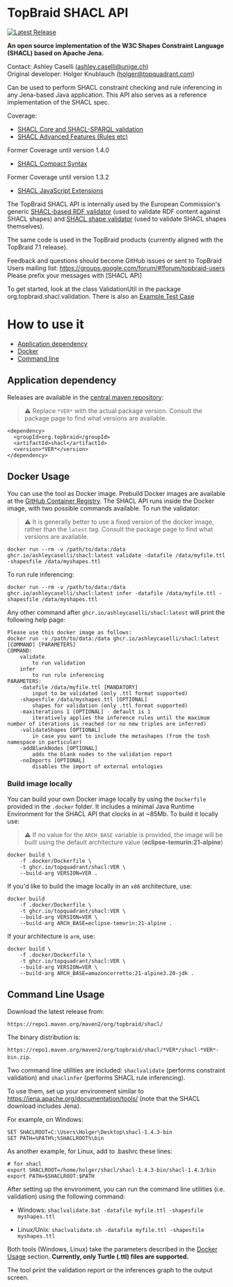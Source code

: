 # TopBraid SHACL API

[![Latest Release](https://img.shields.io/github/v/release/topquadrant/shacl)](https://github.com/topquadrant/shacl/releases/latest)

**An open source implementation of the W3C Shapes Constraint Language (SHACL) based on Apache Jena.**

Contact: Ashley Caselli (ashley.caselli@unige.ch)\
Original developer: Holger Knublauch (holger@topquadrant.com)

Can be used to perform SHACL constraint checking and rule inferencing in any Jena-based Java application.
This API also serves as a reference implementation of the SHACL spec.

Coverage:
* [SHACL Core and SHACL-SPARQL validation](https://www.w3.org/TR/shacl/)
* [SHACL Advanced Features (Rules etc)](https://www.w3.org/TR/shacl-af/)

Former Coverage until version 1.4.0
* [SHACL Compact Syntax](https://w3c.github.io/shacl/shacl-compact-syntax/)

Former Coverage until version 1.3.2
* [SHACL JavaScript Extensions](https://www.w3.org/TR/shacl-js/)

The TopBraid SHACL API is internally used by the European Commission's generic [SHACL-based RDF validator](https://www.itb.ec.europa.eu/shacl/any/upload) (used to validate RDF content against SHACL shapes)
and [SHACL shape validator](https://www.itb.ec.europa.eu/shacl/shacl/upload) (used to validate SHACL shapes themselves).

The same code is used in the TopBraid products (currently aligned with the TopBraid 7.1 release).

Feedback and questions should become GitHub issues or sent to TopBraid Users mailing list:
https://groups.google.com/forum/#!forum/topbraid-users
Please prefix your messages with [SHACL API]

To get started, look at the class ValidationUtil in
the package org.topbraid.shacl.validation.
There is also an [Example Test Case](../master/src/test/java/org/topbraid/shacl/ValidationExample.java)

# How to use it
- [Application dependency](#application-dependency)
- [Docker](#docker-usage)
- [Command line](#command-line-usage)

## Application dependency

Releases are available in the [central maven repository](https://mvnrepository.com/artifact/org.topbraid/shacl):

> :warning: Replace `*VER*` with the actual package version. Consult the package page to find what versions are available.

```
<dependency>
  <groupId>org.topbraid</groupId>
  <artifactId>shacl</artifactId>
  <version>*VER*</version>
</dependency>
```

## Docker Usage

You can use the tool as Docker image. Prebuild Docker images are available at the [GitHub Container Registry](https://github.com/ashleycaselli/shacl/pkgs/container/shacl). The SHACL API runs inside the Docker image, with two possible commands available. To run the validator:

> :warning: It is generally better to use a fixed version of the docker image, rather than the `latest` tag. Consult the package page to find what versions are available.

```
docker run --rm -v /path/to/data:/data ghcr.io/ashleycaselli/shacl:latest validate -datafile /data/myfile.ttl -shapesfile /data/myshapes.ttl
```

To run rule inferencing:

```
docker run --rm -v /path/to/data:/data ghcr.io/ashleycaselli/shacl:latest infer -datafile /data/myfile.ttl -shapesfile /data/myshapes.ttl
```

Any other command after `ghcr.io/ashleycaselli/shacl:latest` will print the following help page:

```
Please use this docker image as follows:
docker run -v /path/to/data:/data ghcr.io/ashleycaselli/shacl:latest [COMMAND] [PARAMETERS]
COMMAND:
    validate 
        to run validation
    infer
        to run rule inferencing
PARAMETERS:
    -datafile /data/myfile.ttl [MANDATORY]
        input to be validated (only .ttl format supported)
    -shapesfile /data/myshapes.ttl [OPTIONAL]
        shapes for validation (only .ttl format supported)
    -maxiterations 1 [OPTIONAL] - default is 1
        iteratively applies the inference rules until the maximum number of iterations is reached (or no new triples are inferred)
    -validateShapes [OPTIONAL]
        in case you want to include the metashapes (from the tosh namespace in particular)
    -addBlankNodes [OPTIONAL]
        adds the blank nodes to the validation report
    -noImports [OPTIONAL]
        disables the import of external ontologies
```

### Build image locally

You can build your own Docker image locally by using the `Dockerfile` provided in the `.docker` folder. It includes a minimal Java Runtime Environment for the SHACL API that clocks in at ~85Mb. To build it locally use:

> :warning: If no value for the `ARCH_BASE` variable is provided, the image will be built using the default architecture value (**eclipse-temurin:21-alpine**)

```
docker build \
    -f .docker/Dockerfile \
    -t ghcr.io/topquadrant/shacl:VER \
    --build-arg VERSION=VER .
```

If you'd like to build the image locally in an `x86` architecture, use:

```
docker build    
    -f .docker/Dockerfile \
    -t ghcr.io/topquadrant/shacl:VER \
    --build-arg VERSION=VER \
    --build-arg ARCH_BASE=eclipse-temurin:21-alpine .
```

If your architecture is `arm`, use:

```
docker build \
    -f .docker/Dockerfile \
    -t ghcr.io/topquadrant/shacl:VER \
    --build-arg VERSION=VER \
    --build-arg ARCH_BASE=amazoncorretto:21-alpine3.20-jdk .
```

## Command Line Usage

Download the latest release from:

`https://repo1.maven.org/maven2/org/topbraid/shacl/`

The binary distribution is:

`https://repo1.maven.org/maven2/org/topbraid/shacl/*VER*/shacl-*VER*-bin.zip`.

Two command line utilities are included: `shaclvalidate` (performs constraint validation) and `shaclinfer` (performs SHACL rule inferencing).

To use them, set up your environment similar to https://jena.apache.org/documentation/tools/ (note that the SHACL download includes Jena).

For example, on Windows:

```
SET SHACLROOT=C:\Users\Holger\Desktop\shacl-1.4.3-bin
SET PATH=%PATH%;%SHACLROOT%\bin
```

As another example, for Linux, add to .bashrc these lines:

```
# for shacl
export SHACLROOT=/home/holger/shacl/shacl-1.4.3-bin/shacl-1.4.3/bin
export PATH=$SHACLROOT:$PATH 
```

After setting up the environment, you can run the command line utilities (i.e. validation) using the following command:

- Windows: `shaclvalidate.bat -datafile myfile.ttl -shapesfile myshapes.ttl`

- Linux/Unix: `shaclvalidate.sh -datafile myfile.ttl -shapesfile myshapes.ttl`

Both tools (Windows, Linux) take the parameters described in the [Docker Usage](#docker-usage) section. **Currently, only Turtle (.ttl) files are supported.**

The tool print the validation report or the inferences graph to the output screen.